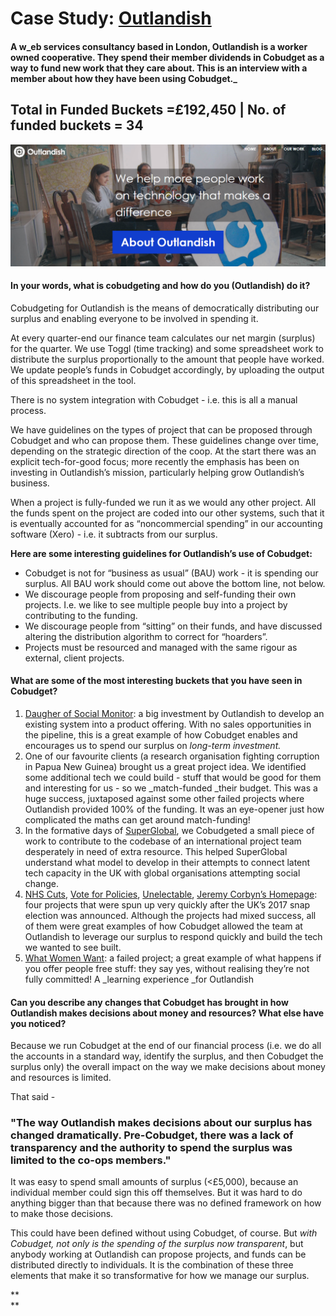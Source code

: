 # Case Study: [**Outlandish**](https://outlandish.com/)

#### A w_eb services consultancy based in London, Outlandish is a worker owned cooperative. They spend their member dividends in Cobudget as a way to fund new work that they care about. This is an interview with a member about how they have been using Cobudget._

## Total in Funded Buckets =£192,450  \| No. of funded buckets = 34

![](/assets/outlanish.png)

#### I**n your words, what is cobudgeting and how do you \(Outlandish\) do it?**

Cobudgeting for Outlandish is the means of democratically distributing our surplus and enabling everyone to be involved in spending it.

At every quarter-end our finance team calculates our net margin \(surplus\) for the quarter. We use Toggl \(time tracking\) and some spreadsheet work to distribute the surplus proportionally to the amount that people have worked. We update people’s funds in Cobudget accordingly, by uploading the output of this spreadsheet in the tool.

There is no system integration with Cobudget - i.e. this is all a manual process.

We have guidelines on the types of project that can be proposed through Cobudget and who can propose them. These guidelines change over time, depending on the strategic direction of the coop. At the start there was an explicit tech-for-good focus; more recently the emphasis has been on investing in Outlandish’s mission, particularly helping grow Outlandish’s business.

When a project is fully-funded we run it as we would any other project. All the funds spent on the project are coded into our other systems, such that it is eventually accounted for as “noncommercial spending” in our accounting software \(Xero\) - i.e. it subtracts from our surplus.

**Here are some interesting guidelines for Outlandish’s use of Cobudget:**

* Cobudget is not for “business as usual” \(BAU\) work - it is spending our surplus. All BAU work should come out above the bottom line, not below.  
* We discourage people from proposing and self-funding their own projects. I.e. we like to see multiple people buy into a project by contributing to the funding.
* We discourage people from “sitting” on their funds, and have discussed altering the distribution algorithm to correct for “hoarders”.  
* Projects must be resourced and managed with the same rigour as external, client projects.

#### **What are some of the most interesting buckets that you have seen in Cobudget?**

1. [Daugher of Social Monitor](http://cobudget.co/#/buckets/1449): a big investment by Outlandish to develop an existing system into a product offering. With no sales opportunities in the pipeline, this is a great example of how Cobudget enables and encourages us to spend our surplus on _long-term investment._
2. One of our favourite clients \(a research organisation fighting corruption in Papua New Guinea\) brought us a great project idea. We identified some additional tech we could build - stuff that would be good for them and interesting for us - so we \_match-funded \_their budget. This was a huge success, juxtaposed against some other failed projects where Outlandish provided 100% of the funding. It was an eye-opener just how complicated the maths can get around match-funding!
3. In the formative days of [SuperGlobal](https://super.global/), we Cobudgeted a small piece of work to contribute to the codebase of an international project team desperately in need of extra resource. This helped SuperGlobal understand what model to develop in their attempts to connect latent tech capacity in the UK with global organisations attempting social change.
4. [NHS Cuts](http://cobudget.co/#/buckets/1323), [Vote for Policies](http://cobudget.co/#/buckets/1307), [Unelectable](http://cobudget.co/#/buckets/1320), [Jeremy Corbyn’s Homepage](http://cobudget.co/#/buckets/1310): four projects that were spun up very quickly after the UK’s 2017 snap election was announced. Although the projects had mixed success, all of them were great examples of how Cobudget allowed the team at Outlandish to leverage our surplus to respond quickly and build the tech we wanted to see built.
5. [What Women Want](http://cobudget.co/#/buckets/765): a failed project; a great example of what happens if you offer people free stuff: they say yes, without realising they’re not fully committed! A \_learning experience \_for Outlandish

#### **Can you describe any changes that Cobudget has brought in how Outlandish makes decisions about money and resources? What else have you noticed?**

Because we run Cobudget at the end of our financial process \(i.e. we do all the accounts in a standard way, identify the surplus, and then Cobudget the surplus only\) the overall impact on the way we make decisions about money and resources is limited.

That said -

### "The way Outlandish makes decisions about our surplus has changed dramatically. Pre-Cobudget, there was a lack of transparency and the authority to spend the surplus was limited to the co-ops members."

It was easy to spend small amounts of surplus \(&lt;£5,000\), because an individual member could sign this off themselves. But it was hard to do anything bigger than that because there was no defined framework on how to make those decisions.

This could have been defined without using Cobudget, of course. But _with Cobudget, not only is the spending of the surplus now transparent_, but anybody working at Outlandish can propose projects, and funds can be distributed directly to individuals. It is the combination of these three elements that make it so transformative for how we manage our surplus.

**            
**

